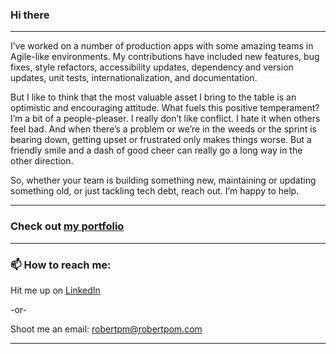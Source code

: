### Hi there 
---

I’ve worked on a number of production apps with some amazing teams in Agile-like environments. My contributions have included new features, bug fixes, style refactors, accessibility updates, dependency and version updates, unit tests, internationalization, and documentation.

But I like to think that the most valuable asset I bring to the table is an optimistic and encouraging attitude. What fuels this positive temperament? I’m a bit of a people-pleaser. I really don’t like conflict. I hate it when others feel bad. And when there’s a problem or we’re in the weeds or the sprint is bearing down, getting upset or frustrated only makes things worse. But a friendly smile and a dash of good cheer can really go a long way in the other direction. 

So, whether your team is building something new, maintaining or updating something old, or just tackling tech debt, reach out. I’m happy to help.

---

### Check out [my portfolio](https://robertpm.netlify.app/home)
---

### 📫 How to reach me:

Hit me up on [LinkedIn](https://www.linkedin.com/in/robertpm/)

-or-

Shoot me an email: robertpm@robertpom.com

---

<!--
**gitrobertpm/gitrobertpm** is a ✨ _special_ ✨ repository because its `README.md` (this file) appears on your GitHub profile.

Here are some ideas to get you started:

- 🔭 I’m currently working on ...
- 🌱 I’m currently learning ...
- 👯 I’m looking to collaborate on ...
- 🤔 I’m looking for help with ...
- 💬 Ask me about ...
- 📫 How to reach me: ...
- 😄 Pronouns: ...
- ⚡ Fun fact: ...
-->
